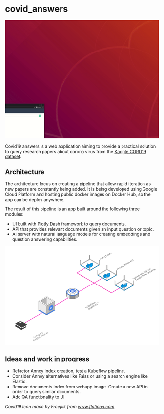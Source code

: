 # covid_answers

![](https://github.com/jspablo/covid_answers/blob/master/images/search.gif)

Covid19 answers is a web application aiming to provide a practical solution to query research papers about corona virus from the [Kaggle CORD19 dataset](https://www.kaggle.com/allen-institute-for-ai/CORD-19-research-challenge/tasks).

## Architecture

The architecture focus on creating a pipeline that allow rapid iteration as new papers are constantly being added. It is being developed using Google Cloud Platform and hosting public docker images on Docker Hub, so the app can be deploy anywhere.

The result of this pipeline is an app built around the following three modules:
* UI built with [Plotly Dash](https://plotly.com/dash/) framework to query documents.
* API that provides relevant documents given an input question or topic.
* AI server with natural language models for creating embeddings and question answering capabilities.

![](https://github.com/jspablo/covid_answers/blob/master/images/cord_architecture.png)

## Ideas and work in progress

* Refactor Annoy index creation, test a Kubeflow pipeline.
* Consider Annoy alternatives like Faiss or using a search engine like Elastic.
* Remove documents index from webapp image. Create a new API in order to query similar documents.
* Add QA functionality to UI


*Covid19 Icon made by Freepik from www.flaticon.com*
